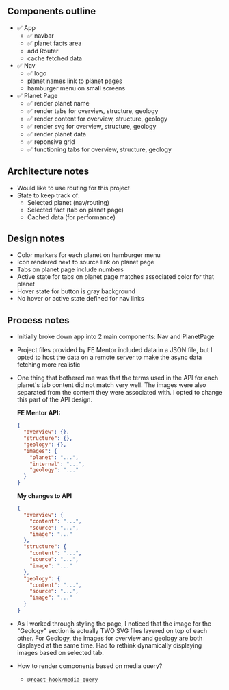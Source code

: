 ## Components outline

- ✅ App
  - ✅ navbar
  - ✅ planet facts area
  - add Router
  - cache fetched data
- ✅ Nav
  - ✅ logo
  - planet names link to planet pages
  - hamburger menu on small screens
- ✅ Planet Page
  - ✅ render planet name
  - ✅ render tabs for overview, structure, geology
  - ✅ render content for overview, structure, geology
  - ✅ render svg for overview, structure, geology
  - ✅ render planet data
  - ✅ reponsive grid
  - ✅ functioning tabs for overview, structure, geology

## Architecture notes

- Would like to use routing for this project
- State to keep track of:
  - Selected planet (nav/routing)
  - Selected fact (tab on planet page)
  - Cached data (for performance)

## Design notes

- Color markers for each planet on hamburger menu
- Icon rendered next to source link on planet page
- Tabs on planet page include numbers
- Active state for tabs on planet page matches associated color for that planet
- Hover state for button is gray background
- No hover or active state defined for nav links

## Process notes

- Initially broke down app into 2 main components: Nav and PlanetPage
- Project files provided by FE Mentor included data in a JSON file, but I opted to host the data on a remote server to make the async data fetching more realistic
- One thing that bothered me was that the terms used in the API for each planet's tab content did not match very well. The images were also separated from the content they were associated with. I opted to change this part of the API design.

  **FE Mentor API:**

  ```json
  {
    "overview": {},
    "structure": {},
    "geology": {},
    "images": {
      "planet": "...",
      "internal": "...",
      "geology": "..."
    }
  }
  ```

  **My changes to API**

  ```json
  {
    "overview": {
      "content": "...",
      "source": "...",
      "image": "..."
    },
    "structure": {
      "content": "...",
      "source": "...",
      "image": "..."
    },
    "geology": {
      "content": "...",
      "source": "...",
      "image": "..."
    }
  }
  ```

- As I worked through styling the page, I noticed that the image for the "Geology" section is actually TWO SVG files layered on top of each other. For Geology, the images for overview and geology are both displayed at the same time. Had to rethink dynamically displaying images based on selected tab.

- How to render components based on media query?
  - [`@react-hook/media-query`](https://github.com/jaredLunde/react-hook/tree/master/packages/media-query)
